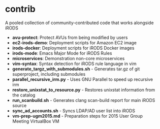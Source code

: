 contrib
=======

A pooled collection of community-contributed code that works alongside iRODS

* **avu-protect**: Protect AVUs from being modified by users
* **ec2-irods-demo**: Deployment scripts for Amazon EC2 image
* **irods-docker**: Deployment scripts for iRODS Docker images
* **irods-mode**: Emacs Major Mode for iRODS Rules
* **microservices**: Demonstration non-core microservices
* **vim-syntax**: Syntax detection for iRODS rule language in vim
* **generate_targz_with_submodules.sh** - Generates tar.gz of git superproject, including submodules
* **parallel_recursive_irm.py** - Uses GNU Parallel to speed up recursive irm
* **restore_unixstat_to_resource.py** - Restores unixstat information from the catalog
* **run_scanbuild.sh** - Generates clang scan-build report for main iRODS source
* **sync_ad_accounts.sh** - Syncs LDAP/AD user list into iRODS
* **vm-prep-ugm2015.md** - Preparation steps for 2015 User Group Meeting VirtualBox VM
